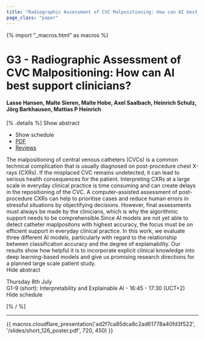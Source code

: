 ```yaml
---
title: "Radiographic Assessment of CVC Malpositioning: How can AI best support clinicians?"
page_class: "paper"
---
```


{% import "_macros.html" as macros %}

# G3 - Radiographic Assessment of CVC Malpositioning: How can AI best support clinicians?

#### Lasse Hansen, Malte Sieren, Malte Hobe, Axel Saalbach, Heinrich Schulz, Jörg Barkhausen, Mattias P Heinrich

[% .details %]
<a class="toggle_visibility" data-selector=".abstract" data-level="3">Show abstract</a>
- <a class="toggle_visibility" data-selector=".schedule" data-level="3">Show schedule</a>
- <a href="https://openreview.net/pdf?id=ImcP8kkqtfZ">PDF</a>
- <a href="https://openreview.net/forum?id=ImcP8kkqtfZ">Reviews</a>

<p>
    <span class="abstract">
        The malpositioning of central venous catheters (CVCs) is a common technical complication that is usually diagnosed on post-procedure chest X-rays (CXRs). If the misplaced CVC remains undetected, it can lead to serious health consequences for the patient. Interpreting CXRs at a large scale in everyday clinical practice is time consuming and can create delays in the repositioning of the CVC. A computer-assisted assessment of post-procedure CXRs can help to prioritise cases and reduce human errors in stressful situations by objectifying decisions. However, final assessments must always be made by the clinicians, which is why the algorithmic support needs to be comprehensible.Since AI models are not yet able to detect catheter maplpositons with highest accuracy, the focus must be on efficient support in everyday clinical practice. In this work, we evaluate three different AI models, particularly with regard to the relationship between classification accuracy and the degree of explainability. Our results show how helpful it is to incorporate explicit clinical knowledge into deep learning-based models and give us promising research directions for a planned large scale patient study.
        <br>
        <span class="actions"><a class="toggle_visibility" data-level="2">Hide abstract</a></span>
    </span>
</p>

<p>
    <span class="schedule">
         Thursday 8th July<br>G1-9 (short): Interpretability and Explainable AI - 16:45 - 17:30 (UCT+2)
        <br>
        <span class="actions"><a class="toggle_visibility" data-level="2">Hide schedule</a></span>
    </span>
</p>

[% / %]


---

{{ macros.cloudflare_presentation('ad2f7ca85dca8c2ad61778a40fd3f522', '/slides/short_126_poster.pdf', 720, 450) }}
